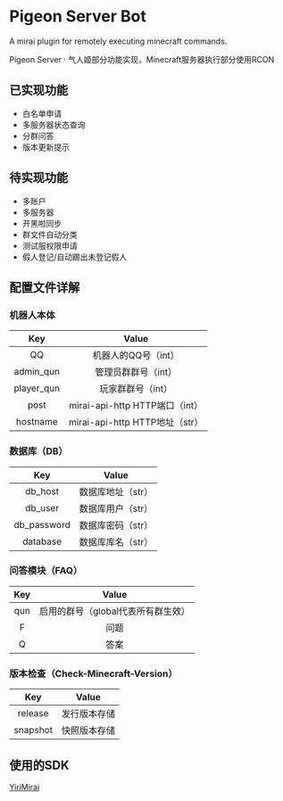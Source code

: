 # Pigeon Server Bot
A mirai plugin for remotely executing minecraft commands.

Pigeon Server · 气人姬部分功能实现，Minecraft服务器执行部分使用RCON


## 已实现功能
- 白名单申请
- 多服务器状态查询
- 分群问答
- 版本更新提示
## 待实现功能
- 多账户
- 多服务器
- 开黑啦同步
- 群文件自动分类
- 测试服权限申请
- 假人登记/自动踢出未登记假人

## 配置文件详解

### 机器人本体
|  Key   | Value  |
|  :----:  | :----:  |
| QQ  | 机器人的QQ号（int） |
| admin_qun  | 管理员群群号（int） |
| player_qun  | 玩家群群号（int） |
| post  | mirai-api-http HTTP端口（int） |
| hostname  | mirai-api-http HTTP地址（str） |

### 数据库（DB）
|  Key   | Value  |
|  :----:  | :----:  |
| db_host  | 数据库地址（str） |
| db_user  | 数据库用户（str） |
| db_password  | 数据库密码（str） |
| database  | 数据库库名（str） |

### 问答模块（FAQ）
|  Key   | Value  |
|  :----:  | :----:  |
| qun  | 启用的群号（global代表所有群生效） |
| F  | 问题 |
| Q  | 答案 |

### 版本检查（Check-Minecraft-Version）
|  Key   | Value  |
|  :----:  | :----:  |
| release  | 发行版本存储 |
| snapshot  | 快照版本存储 |

## 使用的SDK
[YiriMirai](https://github.com/YiriMiraiProject/YiriMirai)
